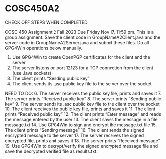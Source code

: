 # COSC450A2

CHECK OFF STEPS WHEN COMPLETED 

COSC 450				Assignment 2					Fall 2023
Due Friday Nov 17, 11:59 pm. This is a group assignment.
Save the client code in GroupNameA2Client.java and the server code in GroupNameA2Server.java and submit these files.
Do all GPG4Win operations below manually. 
1.	Use GPG4Win to create OpenPGP certificates for the client and the server
2.	The server listens on port 12123 for a TCP connection from the client (use Java sockets)
3.	The client prints “Sending public key”
4.	The client sends its .asc public key file to the server over the socket

   NEED TO DO:
6.	The server receives the public key file, prints and saves it
7.	The server prints “Received public key”
8.	The server prints “Sending public key”
9.	The server sends its .asc public key file to the client over the socket
10.	The client receives the public key file, prints and saves it
11.	The client prints “Received public key”
12.	The client prints “Enter message” and reads the message entered by the user
13.	The client saves the message in a file message.txt
14.	Use GPG4Win to sign and encrypt the message.txt file
15.	The client prints “Sending message”
16.	The client sends the signed encrypted message to the server
17.	The server receives the signed encrypted file, prints and saves it
18.	The server prints “Received message”
19.	Use GPG4Win to decrypt/verify the signed encrypted message file and save the decrypted verified file as results.txt.
